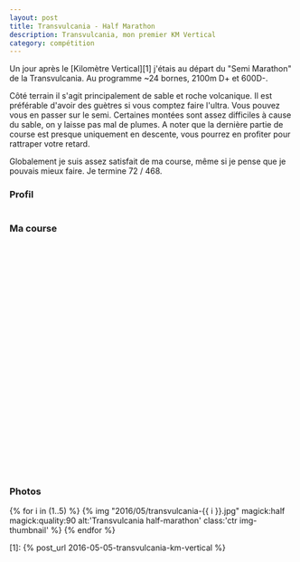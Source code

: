 ```yaml
---
layout: post
title: Transvulcania - Half Marathon
description: Transvulcania, mon premier KM Vertical
category: compétition
---
```


Un jour après le [Kilomètre Vertical][1] j'étais au départ du "Semi Marathon"
de la Transvulcania. Au programme ~24 bornes, 2100m D+ et 600D-.

Côté terrain il s'agit principalement de sable et roche volcanique. Il est
préférable d'avoir des guètres si vous comptez faire l'ultra. Vous pouvez vous
en passer sur le semi. Certaines montées sont assez difficiles à cause du sable,
on y laisse pas mal de plumes. A noter que la dernière partie de course est
presque uniquement en descente, vous pourrez en profiter pour rattraper votre
retard.

Globalement je suis assez satisfait de ma course, même si je pense que je
pouvais mieux faire. Je termine 72 / 468.

### Profil

<img
  class="ctr img-thumbnail"
  alt="Profile Transvulcania half-marathon"
  data-src="{{ '2016/05/transvulcania-half-marathon-profile.jpg' | asset_path }}"
  src="data:image/gif;base64,R0lGODlhAQABAAAAACH5BAEKAAEALAAAAAABAAEAAAICTAEAOw=="
  onload="lzld(this)" />

### Ma course

<iframe
  height='405'
  width='100%'
  frameborder='0'
  allowtransparency='true'
  scrolling='no'
  data-src='https://www.strava.com/activities/568110091/embed/4a5600e157bc5570ad0322d9b3503dc5aa679424'
  onload='lzld(this)'>
</iframe>

### Photos

{% for i in (1..5) %}
{%
  img
  "2016/05/transvulcania-{{ i }}.jpg"
  magick:half
  magick:quality:90
  alt:'Transvulcania half-marathon'
  class:'ctr img-thumbnail'
%}
{% endfor %}

[1]: {% post_url 2016-05-05-transvulcania-km-vertical %}
